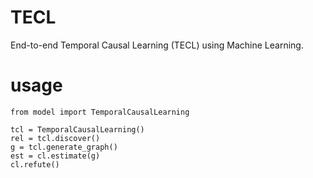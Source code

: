 # TECL

End-to-end Temporal Causal Learning (TECL) using Machine Learning.

# usage

```
from model import TemporalCausalLearning

tcl = TemporalCausalLearning()
rel = tcl.discover()
g = tcl.generate_graph()
est = cl.estimate(g)
cl.refute()
```